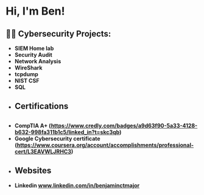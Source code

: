 <h1>Hi, I'm Ben! <br/>
<h2>👨‍💻 Cybersecurity Projects:</h2>

- <b> SIEM Home lab
- <b> Security Audit
- <b> Network Analysis
- <b> WireShark  
- <b> tcpdump
- <b> NIST CSF
- <b> SQL
- <h2> Certifications</h2>  <h2>
- <b> CompTIA A+ (https://www.credly.com/badges/a9d63f90-5a33-4128-b632-998fa311b1c5/linked_in?t=skc3qb)
- <b> Google Cybersecurity certificate (https://www.coursera.org/account/accomplishments/professional-cert/L3EAVWLJRHC3)
- <h2> Websites
- Linkedin www.linkedin.com/in/benjaminctmajor
